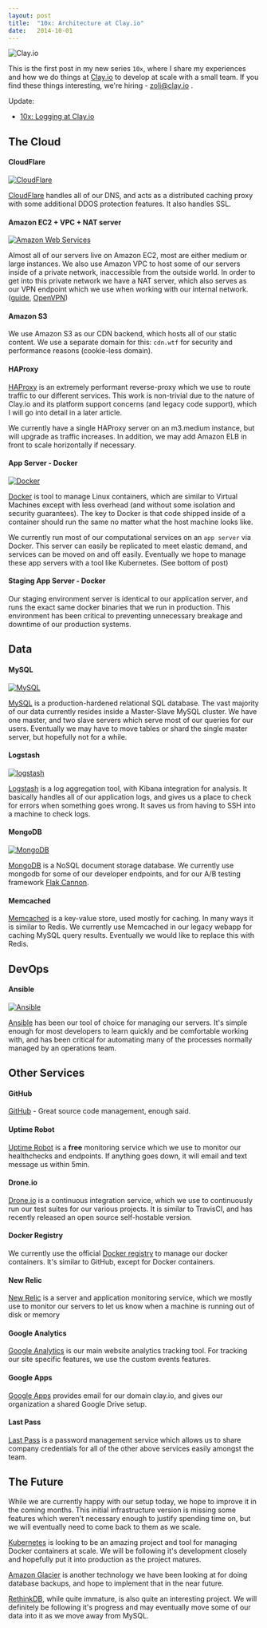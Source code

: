 ```yaml
---
layout: post
title:  "10x: Architecture at Clay.io"
date:   2014-10-01
---
```



![Clay.io](/assets/images/clay-architecture-1.png)

This is the first post in my new series `10x`, where I share my experiences
and how we do things at [Clay.io](http://clay.io/) to develop at scale with a small team.
If you find these things interesting, we're hiring - [zoli@clay.io](mailto:zoli@clay.io) .

Update:

  - [10x: Logging at Clay.io](http://zolmeister.com/2014/10/10x-logging-at-clay-io.html)

## The Cloud

#### CloudFlare

[![CloudFlare](/assets/images/cloudflare-logo.png)](https://www.cloudflare.com/)

[CloudFlare](https://www.cloudflare.com/) handles all of our DNS, and acts as a distributed caching
proxy with some additional DDOS protection features. It also handles SSL.


#### Amazon EC2 + VPC + NAT server

[![Amazon Web Services](/assets/images/aws-logo.png)](http://aws.amazon.com/)

Almost all of our servers live on Amazon EC2, most are either medium or large instances.
We also use Amazon VPC to host some of our servers inside of a private network,
inaccessible from the outside world. In order to get into this private network we have
a NAT server, which also serves as our VPN endpoint which we use when working
with our internal network. ([guide](http://docs.aws.amazon.com/AmazonVPC/latest/UserGuide/VPC_Scenario2.html), [OpenVPN](https://openvpn.net/index.php/open-source/documentation/howto.html))


#### Amazon S3

We use Amazon S3 as our CDN backend, which hosts all of our static content.
We use a separate domain for this: `cdn.wtf` for security and performance
reasons (cookie-less domain).


#### HAProxy

[HAProxy](http://www.haproxy.org/) is an extremely performant reverse-proxy which we use to route traffic to
our different services. This work is non-trivial due to the nature of Clay.io and its
platform support concerns (and legacy code support), which I will go into detail in a later article.

We currently have a single HAProxy server on an m3.medium instance, but will upgrade as traffic increases.
In addition, we may add Amazon ELB in front to scale horizontally if necessary.

#### App Server - Docker

[![Docker](/assets/images/docker-logo.png)](https://www.docker.com/)

[Docker](https://www.docker.com/) is tool to manage Linux containers, which are similar to Virtual Machines
except with less overhead (and without some isolation and security guarantees).
The key to Docker is that code shipped inside of a container should run the same
no matter what the host machine looks like.

We currently run most of our computational services on an `app server` via Docker.
This server can easily be replicated to meet elastic demand, and services can be moved on and off easily.
Eventually we hope to manage these app servers with a tool like Kubernetes. (See bottom of post)

#### Staging App Server - Docker

Our staging environment server is identical to our application server, and
runs the exact same docker binaries that we run in production. This environment
has been critical to preventing unnecessary breakage and downtime of our production systems.

## Data

#### MySQL

[![MySQL](/assets/images/mysql-logo.jpg)](http://www.mysql.com/)

[MySQL](http://www.mysql.com/) is a production-hardened relational SQL database.
The vast majority of our data currently resides inside a Master-Slave MySQL cluster.
We have one master, and two slave servers which serve most of our queries for our users.
Eventually we may have to move tables or shard the single master server, but hopefully not for a while.

#### Logstash

[![logstash](/assets/images/logstash-logo.png)](http://logstash.net/)

[Logstash](http://logstash.net/) is a log aggregation tool, with Kibana integration for analysis.
It basically handles all of our application logs, and gives us a place to check
for errors when something goes wrong. It saves us from having to SSH into a machine to check logs.

#### MongoDB

[![MongoDB](/assets/images/mongoDB-logo.png)](http://www.mongodb.org/)

[MongoDB](http://www.mongodb.org/) is a NoSQL document storage database.
We currently use mongodb for some of our developer endpoints, and for our A/B testing
framework [Flak Cannon](https://github.com/claydotio/flak-cannon).

#### Memcached

[Memcached](http://memcached.org/) is a key-value store, used mostly for caching. In many ways it is similar to Redis.
We currently use Memcached in our legacy webapp for caching MySQL query results.
Eventually we would like to replace this with Redis.

## DevOps

#### Ansible

[![Ansible](/assets/images/ansible-logo.png)](http://www.ansible.com/home)

[Ansible](http://www.ansible.com/home) has been our tool of choice for managing our servers. It's simple enough for most developers to learn quickly
and be comfortable working with, and has been critical for automating many of the processes normally
managed by an operations team.

## Other Services

#### GitHub

[GitHub](https://github.com/) - Great source code management, enough said.

#### Uptime Robot

[Uptime Robot](https://uptimerobot.com/) is a **free** monitoring service which we use to monitor our healthchecks and endpoints.
If anything goes down, it will email and text message us within 5min.

#### Drone.io

[Drone.io](https://drone.io/) is a continuous integration service, which we use to continuously run our
test suites for our various projects. It is similar to TravisCI, and has recently
released an open source self-hostable version.

#### Docker Registry

We currently use the official [Docker registry](https://registry.hub.docker.com/) to manage our docker containers.
It's similar to GitHub, except for Docker containers.

#### New Relic

[New Relic](http://newrelic.com/) is a server and application monitoring service, which we mostly use to
monitor our servers to let us know when a machine is running out of disk or memory

#### Google Analytics

[Google Analytics](http://www.google.com/analytics/) is our main website analytics tracking tool.
For tracking our site specific features, we use the custom events features.

#### Google Apps

[Google Apps](http://www.google.com/enterprise/apps/business/) provides email for our domain clay.io, and gives our organization a shared
Google Drive setup.

#### Last Pass

[Last Pass](https://lastpass.com/) is a password management service which allows us to share company
credentials for all of the other above services easily amongst the team.

## The Future

While we are currently happy with our setup today, we hope to improve it in the coming months.
This initial infrastructure version is missing some features which weren't necessary enough
to justify spending time on, but we will eventually need to come back to them as we scale.

[Kubernetes](https://github.com/GoogleCloudPlatform/kubernetes) is looking to be an amazing project and tool for managing Docker containers at scale.
We will be following it's development closely and hopefully put it into production as the project matures.

[Amazon Glacier](http://aws.amazon.com/glacier/) is another technology we have been looking at for doing database backups,
and hope to implement that in the near future.

[RethinkDB](http://rethinkdb.com/), while quite immature, is also quite an interesting project. We will definitely be following it's
progress and may eventually move some of our data into it as we move away from MySQL.
